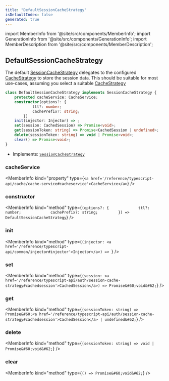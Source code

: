 ```yaml
---
title: "DefaultSessionCacheStrategy"
isDefaultIndex: false
generated: true
---
```

<!-- This file was generated from the Vendure source. Do not modify. Instead, re-run the "docs:build" script -->
import MemberInfo from '@site/src/components/MemberInfo';
import GenerationInfo from '@site/src/components/GenerationInfo';
import MemberDescription from '@site/src/components/MemberDescription';


## DefaultSessionCacheStrategy

<GenerationInfo sourceFile="packages/core/src/config/session-cache/default-session-cache-strategy.ts" sourceLine="17" packageName="@vendure/core" since="3.1.0" />

The default <a href='/reference/typescript-api/auth/session-cache-strategy#sessioncachestrategy'>SessionCacheStrategy</a> delegates to the configured
<a href='/reference/typescript-api/cache/cache-strategy#cachestrategy'>CacheStrategy</a> to store the session data. This should be suitable
for most use-cases, assuming you select a suitable <a href='/reference/typescript-api/cache/cache-strategy#cachestrategy'>CacheStrategy</a>

```ts title="Signature"
class DefaultSessionCacheStrategy implements SessionCacheStrategy {
    protected cacheService: CacheService;
    constructor(options?: {
            ttl?: number;
            cachePrefix?: string;
        })
    init(injector: Injector) => ;
    set(session: CachedSession) => Promise<void>;
    get(sessionToken: string) => Promise<CachedSession | undefined>;
    delete(sessionToken: string) => void | Promise<void>;
    clear() => Promise<void>;
}
```
* Implements: <code><a href='/reference/typescript-api/auth/session-cache-strategy#sessioncachestrategy'>SessionCacheStrategy</a></code>



<div className="members-wrapper">

### cacheService

<MemberInfo kind="property" type={`<a href='/reference/typescript-api/cache/cache-service#cacheservice'>CacheService</a>`}   />


### constructor

<MemberInfo kind="method" type={`(options?: {             ttl?: number;             cachePrefix?: string;         }) => DefaultSessionCacheStrategy`}   />


### init

<MemberInfo kind="method" type={`(injector: <a href='/reference/typescript-api/common/injector#injector'>Injector</a>) => `}   />


### set

<MemberInfo kind="method" type={`(session: <a href='/reference/typescript-api/auth/session-cache-strategy#cachedsession'>CachedSession</a>) => Promise&#60;void&#62;`}   />


### get

<MemberInfo kind="method" type={`(sessionToken: string) => Promise&#60;<a href='/reference/typescript-api/auth/session-cache-strategy#cachedsession'>CachedSession</a> | undefined&#62;`}   />


### delete

<MemberInfo kind="method" type={`(sessionToken: string) => void | Promise&#60;void&#62;`}   />


### clear

<MemberInfo kind="method" type={`() => Promise&#60;void&#62;`}   />




</div>
